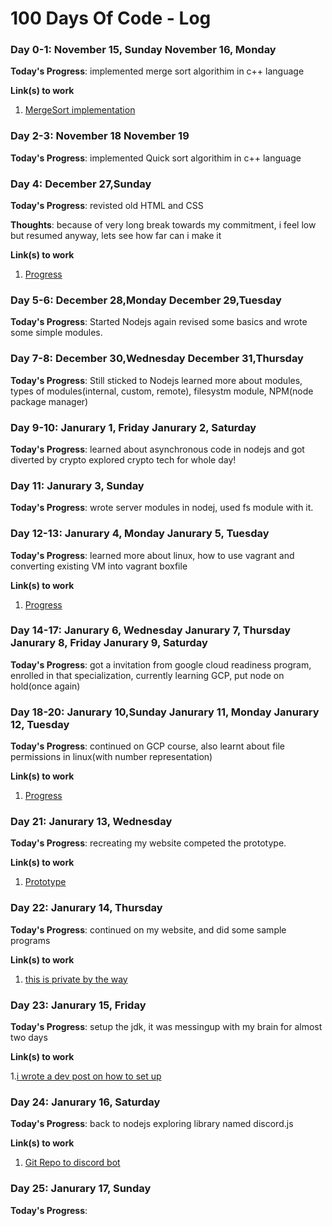 # 100 Days Of Code - Log



### Day 0-1: November 15, Sunday       November 16, Monday

**Today's Progress**: implemented merge sort algorithim in c++ language

**Link(s) to work**
1. [MergeSort implementation](https://github.com/PHAGUN-JAIN/Algorithms/blob/local/Mergesort/MergeSortPJ.cpp)


### Day 2-3: November 18       November 19

**Today's Progress**: implemented Quick sort algorithim in c++ language


### Day 4: December 27,Sunday      

**Today's Progress**: revisted old HTML and CSS 

**Thoughts**: because of very long break towards my commitment, i feel low but resumed anyway, lets see how far can i make it<br>

**Link(s) to work**
1. [Progress](https://github.com/PHAGUN-JAIN/UCD-Technical.github.io)


### Day 5-6:  December 28,Monday       December 29,Tuesday

**Today's Progress**: Started Nodejs again revised some basics and wrote some simple modules.


### Day 7-8:  December 30,Wednesday       December 31,Thursday

**Today's Progress**: Still sticked to Nodejs learned more about modules, types of modules(internal, custom, remote), filesystm module, NPM(node package manager)


### Day 9-10:  Janurary 1, Friday     Janurary 2, Saturday

**Today's Progress**: learned about asynchronous code in nodejs and got diverted by crypto explored crypto tech for whole day!


### Day 11:  Janurary 3, Sunday

**Today's Progress**: wrote server modules in nodej, used fs module with it. 


### Day 12-13:  Janurary 4, Monday     Janurary 5, Tuesday

**Today's Progress**: learned more about linux, how to use vagrant and converting existing VM into vagrant boxfile 

**Link(s) to work**
1. [Progress](https://pastebin.com/ijZ5RKtg)


### Day 14-17:  Janurary 6, Wednesday     Janurary 7, Thursday         Janurary 8, Friday      Janurary 9, Saturday

**Today's Progress**: got a invitation from google cloud readiness program, enrolled in that specialization, currently learning GCP, put node on hold(once again)


### Day 18-20:  Janurary 10,Sunday        Janurary 11, Monday           Janurary 12, Tuesday

**Today's Progress**: continued on GCP course, also learnt about file permissions in linux(with number representation)

**Link(s) to work**
1. [Progress](https://github.com/PHAGUN-JAIN/program-practice/blob/master/MyNotes/File%20Permissions)


### Day 21:  Janurary 13, Wednesday

**Today's Progress**: recreating my website competed the prototype.

**Link(s) to work**
1. [Prototype](https://www.figma.com/proto/53wR7oRhmroV4axhRytBs8/Phagun's-Online-Resume?node-id=0%3A3&scaling=contain)


### Day 22:  Janurary 14, Thursday

**Today's Progress**: continued on my website, and did some sample programs

**Link(s) to work**
1. [this is private by the way](https://github.com/PHAGUN-JAIN/when-I-get-bored)


### Day 23:  Janurary 15, Friday

**Today's Progress**: setup the jdk, it was messingup with my brain for almost two days

**Link(s) to work**

1.[i wrote a dev post on how to set up ](https://dev.to/phagunjain/how-to-setup-java-in-windows-10-59kc)


### Day 24:  Janurary 16, Saturday

**Today's Progress**: back to nodejs exploring library named discord.js

**Link(s) to work**
1. [Git Repo to discord bot](https://github.com/PHAGUN-JAIN/Creating-Bot)

### Day 25:  Janurary 17, Sunday

**Today's Progress**: 
